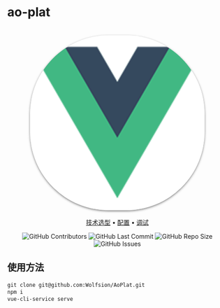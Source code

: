 # ao-plat

<p align="center">
  <br>
  <a href="https://github.com/Wolfsion/AoPlat">
    <img src="src/assets/logo.png" width="400" alt="Se1dan" style="border-radius: 45%; overflow: hidden; box-shadow: 0 2px 5px rgba(0, 0, 0, 0.5);"/>
  </a>
  <br>
</p>
  <p align="center">
    <a href="#">技术选型</a> •
    <a href="#">配置</a> •
    <a href="#">调试</a> 
  </p>
<p align="center">
  <img alt="GitHub Contributors" src="https://img.shields.io/github/contributors/Wolfsion/AoPlat" />
  <img alt="GitHub Last Commit" src="https://img.shields.io/github/last-commit/Wolfsion/AoPlat" />
  <img alt="GitHub Repo Size" src="https://img.shields.io/github/repo-size/Wolfsion/AoPlat" />
  <img alt="GitHub Issues" src="https://img.shields.io/github/issues/Wolfsion/AoPlat" />
</p>

## 使用方法
```shell
git clone git@github.com:Wolfsion/AoPlat.git
npm i
vue-cli-service serve
```

